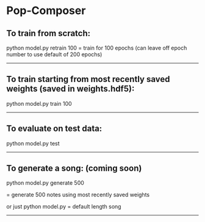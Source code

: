 # Pop-Composer

## To train from scratch:

python model.py retrain 100
= train for 100 epochs (can leave off epoch number to use default of 200 epochs)

****************************************************************************************

## To train starting from most recently saved weights (saved in weights.hdf5):

python model.py train 100

****************************************************************************************

## To evaluate on test data:

python model.py test

****************************************************************************************

## To generate a song: (coming soon)

python model.py generate 500

= generate 500 notes using most recently saved weights

or just python model.py
= default length song

****************************************************************************************
